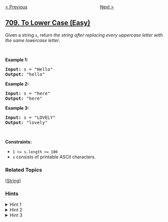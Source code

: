 <!--|This file generated by command(leetcode description); DO NOT EDIT.    |-->
<!--+----------------------------------------------------------------------+-->
<!--|@author    awesee <openset.wang@gmail.com>                           |-->
<!--|@link      https://github.com/awesee                                 |-->
<!--|@home      https://github.com/awesee/leetcode                        |-->
<!--+----------------------------------------------------------------------+-->

[< Previous](../insert-into-a-sorted-circular-linked-list "Insert into a Sorted Circular Linked List")
　　　　　　　　　　　　　　　　
[Next >](../random-pick-with-blacklist "Random Pick with Blacklist")

## [709. To Lower Case (Easy)](https://leetcode.com/problems/to-lower-case "转换成小写字母")

<p>Given a string <code>s</code>, return <em>the string after replacing every uppercase letter with the same lowercase letter</em>.</p>

<p>&nbsp;</p>
<p><strong>Example 1:</strong></p>

<pre>
<strong>Input:</strong> s = &quot;Hello&quot;
<strong>Output:</strong> &quot;hello&quot;
</pre>

<p><strong>Example 2:</strong></p>

<pre>
<strong>Input:</strong> s = &quot;here&quot;
<strong>Output:</strong> &quot;here&quot;
</pre>

<p><strong>Example 3:</strong></p>

<pre>
<strong>Input:</strong> s = &quot;LOVELY&quot;
<strong>Output:</strong> &quot;lovely&quot;
</pre>

<p>&nbsp;</p>
<p><strong>Constraints:</strong></p>

<ul>
	<li><code>1 &lt;= s.length &lt;= 100</code></li>
	<li><code>s</code> consists of printable ASCII characters.</li>
</ul>

### Related Topics
  [[String](../../tag/string/README.md)]

### Hints
<details>
<summary>Hint 1</summary>
Most languages support lowercase conversion for a string data type. However, that is certainly not the purpose of the problem. Think about how the implementation of the lowercase function call can be done easily.
</details>

<details>
<summary>Hint 2</summary>
<b>Think ASCII!</b>
</details>

<details>
<summary>Hint 3</summary>
Think about the different capital letters and their ASCII codes and how that relates to their lowercase counterparts. Does there seem to be any pattern there? Any mathematical relationship that we can use?
</details>
